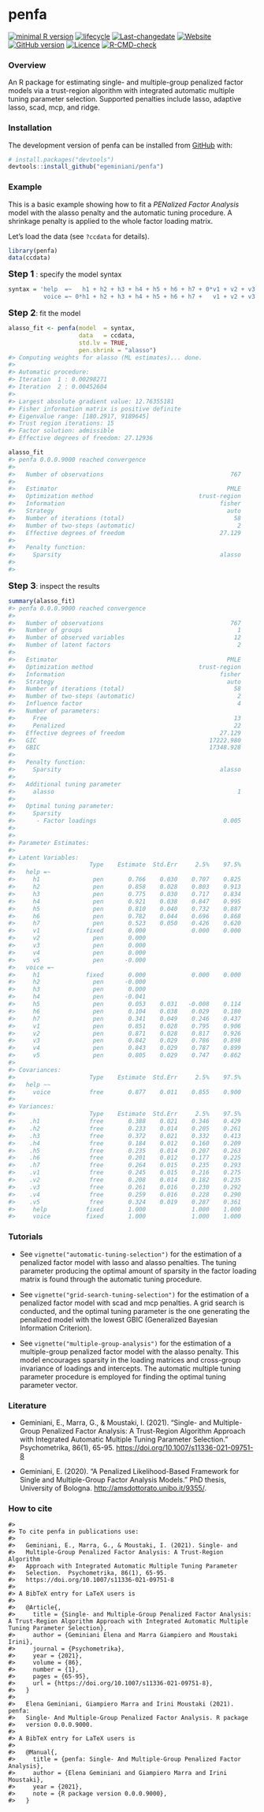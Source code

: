 
<!-- README.md is generated from README.Rmd. Please edit that file -->

# penfa

<!-- badges: start -->

[![minimal R
version](https://img.shields.io/badge/R%3E%3D-3.5.0-6666ff.svg)](https://cran.r-project.org/)
[![lifecycle](https://img.shields.io/badge/lifecycle-maturing-blue.svg)](https://lifecycle.r-lib.org/articles/stages.html)
[![Last-changedate](https://img.shields.io/badge/last%20change-2021--07--04-brightgreen.svg)](https://github.com/egeminiani/penfa/commits/main)
[![Website](https://img.shields.io/badge/website-penfa-orange.svg?colorB=E91E63)](https://egeminiani.github.io/penfa/)
[![GitHub
version](https://img.shields.io/badge/GitHub-0.0.0.9000-orange.svg?style=flat-square)](https://github.com/egeminiani/penfa/)
[![Licence](https://img.shields.io/badge/licence-GPL--3-blue.svg)](https://www.gnu.org/licenses/gpl-3.0.en.html)
[![R-CMD-check](https://github.com/egeminiani/penfa/workflows/R-CMD-check/badge.svg)](https://github.com/egeminiani/penfa/actions)
<!-- badges: end -->

### Overview

An R package for estimating single- and multiple-group penalized factor
models via a trust-region algorithm with integrated automatic multiple
tuning parameter selection. Supported penalties include lasso, adaptive
lasso, scad, mcp, and ridge.

### Installation

The development version of penfa can be installed from
[GitHub](https://github.com/) with:

``` r
# install.packages("devtools")
devtools::install_github("egeminiani/penfa")
```

### Example

This is a basic example showing how to fit a *PENalized Factor Analysis*
model with the alasso penalty and the automatic tuning procedure. A
shrinkage penalty is applied to the whole factor loading matrix.

Let’s load the data (see `?ccdata` for details).

``` r
library(penfa)
data(ccdata)
```

<font size="4">**Step 1**</font> : specify the model syntax

``` r
syntax = 'help  =~   h1 + h2 + h3 + h4 + h5 + h6 + h7 + 0*v1 + v2 + v3 + v4 + v5
          voice =~ 0*h1 + h2 + h3 + h4 + h5 + h6 + h7 +   v1 + v2 + v3 + v4 + v5'
```

<font size="4">**Step 2**</font>: fit the model

``` r
alasso_fit <- penfa(model  = syntax,
                    data   = ccdata,
                    std.lv = TRUE,
                    pen.shrink = "alasso")
#> Computing weights for alasso (ML estimates)... done.
#> 
#> Automatic procedure: 
#> Iteration  1 : 0.00298271 
#> Iteration  2 : 0.00452604 
#> 
#> Largest absolute gradient value: 12.76355181
#> Fisher information matrix is positive definite
#> Eigenvalue range: [180.2917, 9189645]
#> Trust region iterations: 15 
#> Factor solution: admissible 
#> Effective degrees of freedom: 27.12936
```

``` r
alasso_fit
#> penfa 0.0.0.9000 reached convergence
#> 
#>   Number of observations                                    767
#>                                                                
#>   Estimator                                                PMLE
#>   Optimization method                              trust-region
#>   Information                                            fisher
#>   Strategy                                                 auto
#>   Number of iterations (total)                               58
#>   Number of two-steps (automatic)                             2
#>   Effective degrees of freedom                           27.129
#>                                                                
#>   Penalty function:                                            
#>     Sparsity                                             alasso
#>                                                                
#> 
```

<font size="4">**Step 3**</font>: inspect the results

``` r
summary(alasso_fit)
#> penfa 0.0.0.9000 reached convergence
#> 
#>   Number of observations                                    767
#>   Number of groups                                            1
#>   Number of observed variables                               12
#>   Number of latent factors                                    2
#>                                                                
#>   Estimator                                                PMLE
#>   Optimization method                              trust-region
#>   Information                                            fisher
#>   Strategy                                                 auto
#>   Number of iterations (total)                               58
#>   Number of two-steps (automatic)                             2
#>   Influence factor                                            4
#>   Number of parameters:                                        
#>     Free                                                     13
#>     Penalized                                                22
#>   Effective degrees of freedom                           27.129
#>   GIC                                                 17222.980
#>   GBIC                                                17348.928
#>                                                                
#>   Penalty function:                                            
#>     Sparsity                                             alasso
#>                                                                
#>   Additional tuning parameter                                  
#>     alasso                                                    1
#>                                                                
#>   Optimal tuning parameter:                                    
#>     Sparsity                                                   
#>      - Factor loadings                                    0.005
#>                                                                
#> 
#> Parameter Estimates:
#> 
#> Latent Variables:
#>                     Type    Estimate  Std.Err     2.5%    97.5%
#>   help =~                                                      
#>     h1               pen       0.766    0.030    0.707    0.825
#>     h2               pen       0.858    0.028    0.803    0.913
#>     h3               pen       0.775    0.030    0.717    0.834
#>     h4               pen       0.921    0.038    0.847    0.995
#>     h5               pen       0.810    0.040    0.732    0.887
#>     h6               pen       0.782    0.044    0.696    0.868
#>     h7               pen       0.523    0.050    0.426    0.620
#>     v1             fixed       0.000             0.000    0.000
#>     v2               pen       0.000                           
#>     v3               pen       0.000                           
#>     v4               pen       0.000                           
#>     v5               pen      -0.000                           
#>   voice =~                                                     
#>     h1             fixed       0.000             0.000    0.000
#>     h2               pen      -0.000                           
#>     h3               pen       0.000                           
#>     h4               pen      -0.041                           
#>     h5               pen       0.053    0.031   -0.008    0.114
#>     h6               pen       0.104    0.038    0.029    0.180
#>     h7               pen       0.341    0.049    0.246    0.437
#>     v1               pen       0.851    0.028    0.795    0.906
#>     v2               pen       0.871    0.028    0.817    0.926
#>     v3               pen       0.842    0.029    0.786    0.898
#>     v4               pen       0.843    0.029    0.787    0.899
#>     v5               pen       0.805    0.029    0.747    0.862
#> 
#> Covariances:
#>                     Type    Estimate  Std.Err     2.5%    97.5%
#>   help ~~                                                      
#>     voice           free       0.877    0.011    0.855    0.900
#> 
#> Variances:
#>                     Type    Estimate  Std.Err     2.5%    97.5%
#>    .h1              free       0.388    0.021    0.346    0.429
#>    .h2              free       0.233    0.014    0.205    0.261
#>    .h3              free       0.372    0.021    0.332    0.413
#>    .h4              free       0.184    0.012    0.160    0.209
#>    .h5              free       0.235    0.014    0.207    0.263
#>    .h6              free       0.201    0.012    0.177    0.225
#>    .h7              free       0.264    0.015    0.235    0.293
#>    .v1              free       0.245    0.015    0.216    0.275
#>    .v2              free       0.208    0.014    0.182    0.235
#>    .v3              free       0.261    0.016    0.230    0.292
#>    .v4              free       0.259    0.016    0.228    0.290
#>    .v5              free       0.324    0.019    0.287    0.361
#>     help           fixed       1.000             1.000    1.000
#>     voice          fixed       1.000             1.000    1.000
```

### Tutorials

-   See `vignette("automatic-tuning-selection")` for the estimation of a
    penalized factor model with lasso and alasso penalties. The tuning
    parameter producing the optimal amount of sparsity in the factor
    loading matrix is found through the automatic tuning procedure.

-   See `vignette("grid-search-tuning-selection")` for the estimation of
    a penalized factor model with scad and mcp penalties. A grid search
    is conducted, and the optimal tuning parameter is the one generating
    the penalized model with the lowest GBIC (Generalized Bayesian
    Information Criterion).

-   See `vignette("multiple-group-analysis")` for the estimation of a
    multiple-group penalized factor model with the alasso penalty. This
    model encourages sparsity in the loading matrices and cross-group
    invariance of loadings and intercepts. The automatic multiple tuning
    parameter procedure is employed for finding the optimal tuning
    parameter vector.

### Literature

-   Geminiani, E., Marra, G., & Moustaki, I. (2021). “Single- and
    Multiple-Group Penalized Factor Analysis: A Trust-Region Algorithm
    Approach with Integrated Automatic Multiple Tuning Parameter
    Selection.” Psychometrika, 86(1), 65-95.
    <https://doi.org/10.1007/s11336-021-09751-8>

-   Geminiani, E. (2020). “A Penalized Likelihood-Based Framework for
    Single and Multiple-Group Factor Analysis Models.” PhD thesis,
    University of Bologna. <http://amsdottorato.unibo.it/9355/>.

### How to cite

    #> 
    #> To cite penfa in publications use:
    #> 
    #>   Geminiani, E., Marra, G., & Moustaki, I. (2021). Single- and
    #>   Multiple-Group Penalized Factor Analysis: A Trust-Region Algorithm
    #>   Approach with Integrated Automatic Multiple Tuning Parameter
    #>   Selection.  Psychometrika, 86(1), 65-95.
    #>   https://doi.org/10.1007/s11336-021-09751-8
    #> 
    #> A BibTeX entry for LaTeX users is
    #> 
    #>   @Article{,
    #>     title = {Single- and Multiple-Group Penalized Factor Analysis: A Trust-Region Algorithm Approach with Integrated Automatic Multiple Tuning Parameter Selection},
    #>     author = {Geminiani Elena and Marra Giampiero and Moustaki Irini},
    #>     journal = {Psychometrika},
    #>     year = {2021},
    #>     volume = {86},
    #>     number = {1},
    #>     pages = {65-95},
    #>     url = {https://doi.org/10.1007/s11336-021-09751-8},
    #>   }
    #> 
    #>   Elena Geminiani, Giampiero Marra and Irini Moustaki (2021). penfa:
    #>   Single- And Multiple-Group Penalized Factor Analysis. R package
    #>   version 0.0.0.9000.
    #> 
    #> A BibTeX entry for LaTeX users is
    #> 
    #>   @Manual{,
    #>     title = {penfa: Single- And Multiple-Group Penalized Factor Analysis},
    #>     author = {Elena Geminiani and Giampiero Marra and Irini Moustaki},
    #>     year = {2021},
    #>     note = {R package version 0.0.0.9000},
    #>   }

